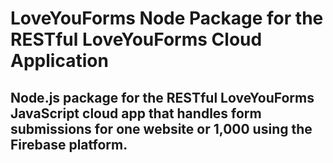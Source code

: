 # LoveYouForms Node Package for the RESTful LoveYouForms Cloud Application

## Node.js package for the RESTful LoveYouForms JavaScript cloud app that handles form submissions for one website or 1,000 using the Firebase platform.
